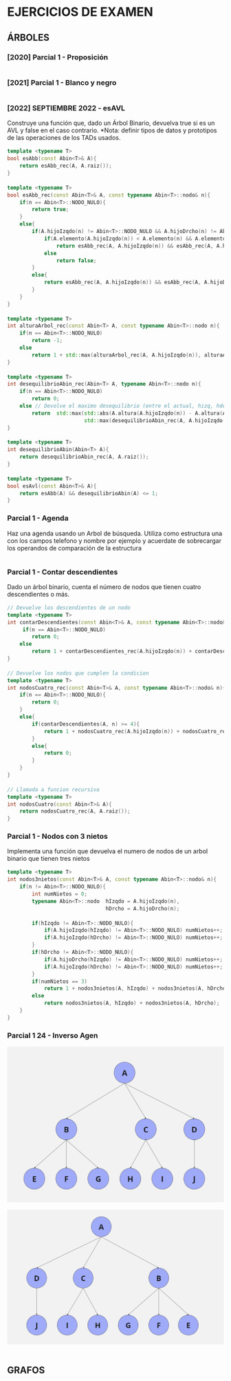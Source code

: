 # EJERCICIOS DE EXAMEN

## ÁRBOLES

### [2020] Parcial 1 - Proposición

```cpp

```

### [2021] Parcial 1 - Blanco y negro

```cpp

```

### [2022] SEPTIEMBRE 2022 - esAVL

Construye una función que, dado un Árbol Binario, devuelva true si es un AVL y false en el caso contrario.
*Nota: definir tipos de datos y prototipos de las operaciones de los TADs usados.

```cpp
template <typename T>
bool esAbb(const Abin<T>& A){
    return esAbb_rec(A, A.raiz());
}

template <typename T>
bool esAbb_rec(const Abin<T>& A, const typename Abin<T>::nodo& n){
    if(n == Abin<T>::NODO_NULO){
        return true;
    }
    else{
        if(A.hijoIzqdo(n) != Abin<T>::NODO_NULO && A.hijoDrcho(n) != Abin<T>::NODO_NULO){
            if(A.elemento(A.hijoIzqdo(n)) < A.elemento(n) && A.elemento(A.hijoDrch(n)) > A.elemento(n))
                return esAbb_rec(A, A.hijoIzqdo(n)) && esAbb_rec(A, A.hijoDrcho(n));
            else
                return false;
        }
        else{
            return esAbb_rec(A, A.hijoIzqdo(n)) && esAbb_rec(A, A.hijoDrcho(n));
        }
    }
}

template <typename T>
int alturaArbol_rec(const Abin<T> A, const typename Abin<T>::nodo n){
    if(n == Abin<T>::NODO_NULO)
        return -1;
    else
        return 1 + std::max(alturaArbol_rec(A, A.hijoIzqdo(n)), alturaArbol_rec(A, A.hijoDrcho(n)));
}

template <typename T>
int desequilibrioAbin_rec(Abin<T> A, typename Abin<T>::nodo n){
    if(n == Abin<T>::NODO_NULO)
        return 0;
    else // Devolve el maximo desequilibrio (entre el actual, hizq, hder)
        return  std::max(std::abs(A.altura(A.hijoIzqdo(n)) - A.altura(A.hijoDrcho(n))),
                         std::max(desequilibrioAbin_rec(A, A.hijoIzqdo(n)), desequilibrioAbin_rec(A, A.hijoDrcho(n))));
}

template <typename T>
int desequilibrioAbin(Abin<T> A){
    return desequilibrioAbin_rec(A, A.raiz());
}

template <typename T>
bool esAvl(const Abin<T>& A){
    return esAbb(A) && desequilibrioAbin(A) <= 1;
}
```

### Parcial 1 - Agenda

Haz una agenda usando un Arbol de búsqueda. Utiliza como estructura una con los campos telefono y nombre por ejemplo y acuerdate de sobrecargar los operandos de comparación de la estructura

```cpp

```

### Parcial 1 - Contar descendientes

Dado un árbol binario, cuenta el número de nodos que tienen cuatro descendientes o más.

```cpp
// Devuelve los descendientes de un nodo
template <typename T>
int contarDescendientes(const Abin<T>& A, const typename Abin<T>::nodo& n){
     if(n == Abin<T>::NODO_NULO)
        return 0;
    else
        return 1 + contarDescendientes_rec(A.hijoIzqdo(n)) + contarDescendientes_rec(A.hijoDrcho(n));
}

// Devuelve los nodos que cumplen la condicion
template <typename T>
int nodosCuatro_rec(const Abin<T>& A, const typename Abin<T>::nodo& n){
    if(n == Abin<T>::NODO_NULO){
        return 0;
    }
    else{
        if(contarDescendientes(A, n) >= 4){
            return 1 + nodosCuatro_rec(A.hijoIzqdo(n)) + nodosCuatro_rec(A.hijoDercho(n));
        }
        else{
            return 0;
        }
    }
}

// Llamada a funcion recursiva
template <typename T>
int nodosCuatro(const Abin<T>& A){
    return nodosCuatro_rec(A, A.raiz());
}
```

### Parcial 1 - Nodos con 3 nietos

Implementa una función que devuelva el numero de nodos de un arbol binario que tienen tres nietos

```cpp
template <typename T>
int nodos3nietos(const Abin<T>& A, const typename Abin<T>::nodo& n){
    if(n != Abin<T>::NODO_NULO){
        int numNietos = 0;
        typename Abin<T>::nodo  hIzqdo = A.hijoIzqdo(n),
                                hDrcho = A.hijoDrcho(n);

        if(hIzqdo != Abin<T>::NODO_NULO){
            if(A.hijoIzqdo(hIzqdo) != Abin<T>::NODO_NULO) numNietos++;
            if(A.hijoIzqdo(hDrcho) != Abin<T>::NODO_NULO) numNietos++;
        }
        if(hDrcho != Abin<T>::NODO_NULO){
            if(A.hijoDrcho(hIzqdo) != Abin<T>::NODO_NULO) numNietos++;
            if(A.hijoIzqdo(hDrcho) != Abin<T>::NODO_NULO) numNietos++;
        }
        if(numNietos == 3)
            return 1 + nodos3nietos(A, hIzqdo) + nodos3nietos(A, hDrcho);
        else 
            return nodos3nietos(A, hIzqdo) + nodos3nietos(A, hDrcho);
    }
}
```

### Parcial 1 24 - Inverso Agen

![alt text](parcial1_24_Agen.png)

![alt text](parcial1_24_AgenInverso.png)

```cpp

```

## GRAFOS
